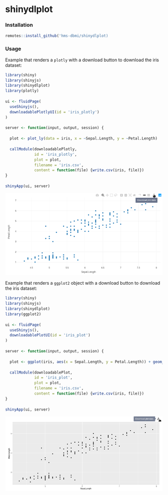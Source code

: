# shinydlplot


### Installation

```R
remotes::install_github('hms-dbmi/shinydlplot)
```

### Usage

Example that renders a `plotly` with a download button to download the iris dataset:

```R
library(shiny)
library(shinyjs)
library(shinydlplot)
library(plotly)

ui <- fluidPage(
  useShinyjs(),
  downloadablePlotlyUI(id = 'iris_plotly')
)

server <- function(input, output, session) {
  
  plot <- plot_ly(data = iris, x = ~Sepal.Length, y = ~Petal.Length)
  
  callModule(downloadablePlotly, 
             id = 'iris_plotly', 
             plot = plot, 
             filename = 'iris.csv', 
             content = function(file) {write.csv(iris, file)})
}

shinyApp(ui, server)
```

![downloadable plotly](downloadable-plotly.png)

Example that renders a `ggplot2` object with a download button to download the iris dataset:

```R
library(shiny)
library(shinyjs)
library(shinydlplot)
library(ggplot2)

ui <- fluidPage(
  useShinyjs(),
  downloadablePlotUI(id = 'iris_plot')
)

server <- function(input, output, session) {

  plot <- ggplot(iris, aes(x = Sepal.Length, y = Petal.Length)) + geom_point()

  callModule(downloadablePlot,
             id = 'iris_plot',
             plot = plot,
             filename = 'iris.csv',
             content = function(file) {write.csv(iris, file)})
}

shinyApp(ui, server)
```

![downloadable plot](downloadable-plot.png)

